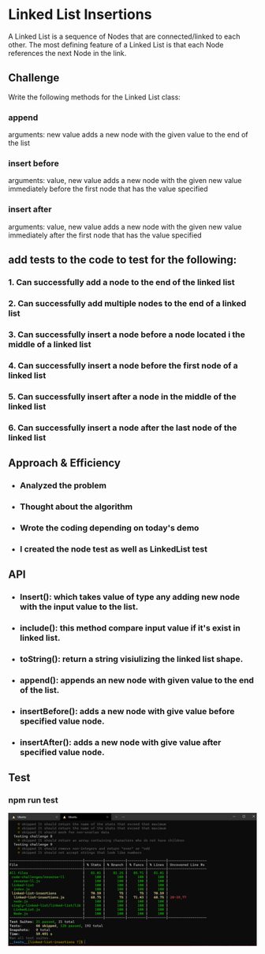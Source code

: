 # Linked List Insertions
<!-- Short summary or background information -->
A Linked List is a sequence of Nodes that are connected/linked to each other. The most defining feature of a Linked List is that each Node references the next Node in the link.
## Challenge
<!-- Description of the challenge -->
Write the following methods for the Linked List class:

### append

arguments: new value
adds a new node with the given value to the end of the list
### insert before

arguments: value, new value
adds a new node with the given new value immediately before the first node that has the value specified
### insert after

arguments: value, new value
adds a new node with the given new value immediately after the first node that has the value specified

## add tests to the code to test for the following:
 
### 1. Can successfully add a node to the end of the linked list
### 2. Can successfully add multiple nodes to the end of a linked list
### 3. Can successfully insert a node before a node located i the middle of a linked list
### 4. Can successfully insert a node before the first node of a linked list
### 5. Can successfully insert after a node in the middle of the linked list
### 6. Can successfully insert a node after the last node of the linked list

## Approach & Efficiency
<!-- What approach did you take? Why? What is the Big O space/time for this approach? -->

* ### Analyzed the problem
* ### Thought about the algorithm 
* ### Wrote the coding depending on today's demo
* ### I created the node test as well as LinkedList test
## API
<!-- Description of each method publicly available to your Linked List -->

* ### Insert(): which takes value of type any adding new node with the input value to the list.

* ### include(): this method compare input value if it's exist in linked list.

* ### toString(): return a string visiulizing the linked list shape.

* ### append(): appends an new node with given value to the end of the list.

* ### insertBefore(): adds a new node with give value before specified value node.

* ### insertAfter(): adds a new node with give value after specified value node.

## Test
### npm run test 
![](CC06PassedTests.PNG)